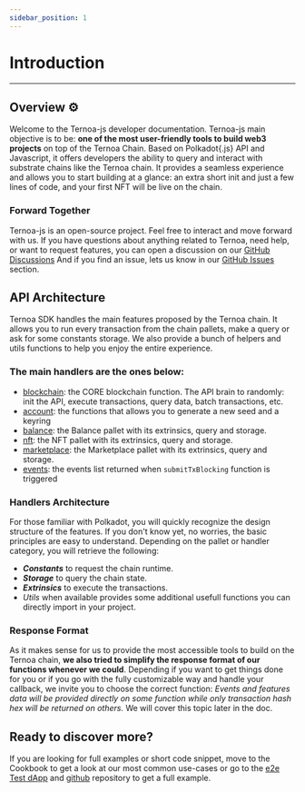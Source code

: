 ```yaml
---
sidebar_position: 1
---
```


# Introduction

---

## Overview ⚙️

Welcome to the Ternoa-js developer documentation. Ternoa-js main objective is to be: **one of the most user-friendly tools to build web3 projects** on top of the Ternoa Chain. Based on Polkadot{.js} API and Javascript, it offers developers the ability to query and interact with substrate chains like the Ternoa chain. It provides a seamless experience and allows you to start building at a glance: an extra short init and just a few lines of code, and your first NFT will be live on the chain.

### Forward Together

Ternoa-js is an open-source project. Feel free to interact and move forward with us. If you have questions about anything related to Ternoa, need help, or want to request features, you can open a discussion on our [GitHub Discussions](<[https://github.com/capsule-corp-ternoa/ternoa-js/discussions](https://github.com/capsule-corp-ternoa/ternoa-js/discussions)>) And if you find an issue, lets us know in our [GitHub Issues](<[https://github.com/capsule-corp-ternoa/ternoa-js/issues](https://github.com/capsule-corp-ternoa/ternoa-js/issues)>) section.

## API Architecture

Ternoa SDK handles the main features proposed by the Ternoa chain. It allows you to run every transaction from the chain pallets, make a query or ask for some constants storage. We also provide a bunch of helpers and utils functions to help you enjoy the entire experience.

### The main handlers are the ones below:

- [blockchain](https://github.com/capsule-corp-ternoa/ternoa-js/tree/main/src/blockchain): the CORE blockchain function. The API brain to randomly: init the API, execute transactions, query data, batch transactions, etc.
- [account](https://github.com/capsule-corp-ternoa/ternoa-js/blob/main/src/account/): the functions that allows you to generate a new seed and a keyring
- [balance](https://github.com/capsule-corp-ternoa/ternoa-js/tree/main/src/balance): the Balance pallet with its extrinsics, query and storage.
- [nft](https://github.com/capsule-corp-ternoa/ternoa-js/tree/main/src/nft): the NFT pallet with its extrinsics, query and storage.
- [marketplace](https://github.com/capsule-corp-ternoa/ternoa-js/tree/main/src/nft): the Marketplace pallet with its extrinsics, query and storage.
- [events](https://github.com/capsule-corp-ternoa/ternoa-js/blob/main/src/events.ts): the events list returned when `submitTxBlocking` function is triggered

### Handlers Architecture

For those familiar with Polkadot, you will quickly recognize the design structure of the features. If you don't know yet, no worries, the basic principles are easy to understand. Depending on the pallet or handler category, you will retrieve the following:

- _**Constants**_ to request the chain runtime.
- _**Storage**_ to query the chain state.
- _**Extrinsics**_ to execute the transactions.
- _Utils_ when available provides some additional usefull functions you can directly import in your project.

### Response Format

As it makes sense for us to provide the most accessible tools to build on the Ternoa chain, **we also tried to simplify the response format of our functions whenever we could**. Depending if you want to get things done for you or if you go with the fully customizable way and handle your callback, we invite you to choose the correct function: _Events and features data will be provided directly on some function while only transaction hash hex will be returned on others._ We will cover this topic later in the doc.

## Ready to discover more?

If you are looking for full examples or short code snippet, move to the Cookbook to get a look at our most common use-cases or go to the [e2e Test dApp](https://e2e.ternoa.network/) and [github](https://github.com/capsule-corp-ternoa/ternoa-js-test-dapp) repository to get a full example.
